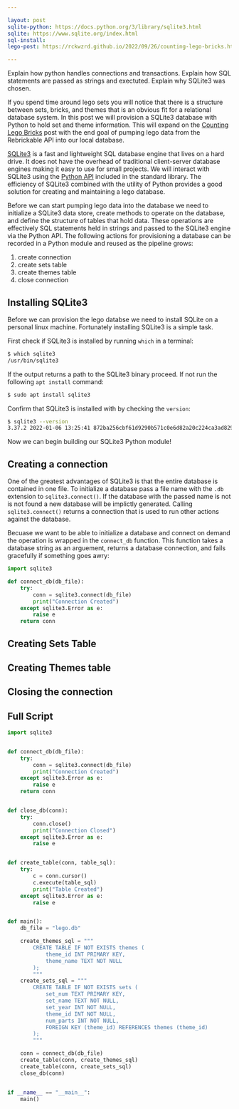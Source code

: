 ```yaml
---

layout: post
sqlite-python: https://docs.python.org/3/library/sqlite3.html
sqlite: https://www.sqlite.org/index.html
sql-install:
lego-post: https://rckwzrd.github.io/2022/09/26/counting-lego-bricks.html

---
```


Explain how python handles connections and transactions. Explain how SQL statements are passed as strings and exectuted. Explain why SQLite3 was chosen.


If you spend time around lego sets you will notice that there is a structure between sets, bricks, and themes that is an obvious fit for a relational database system. In this post we will provision a SQLite3 database with Python to hold set and theme information. This will expand on the [Counting Lego Bricks]({{page.lego-post}}) post with the end goal of pumping lego data from the Rebrickable API into our local database.

[SQLite3]({{page.sqlite}}) is a fast and lightweight SQL database engine that lives on a hard drive. It does not have the overhead of traditional client-server database engines making it easy to use for small projects. We will interact with SQLite3 using the [Python API]({{page.sqlite-python}}) included in the standard library. The efficiency of SQLite3 combined with the utility of Python provides a good solution for creating and maintaining a lego database.

Before we can start pumping lego data into the database we need to initialize a SQLite3 data store, create methods to operate on the database, and define the structure of tables that hold data. These operations are effectively SQL statements held in strings and passed to the SQLite3 engine via the Python API. The following actions for provisioning a database can be recorded in a Python module and reused as the pipeline grows:

1. create connection
2. create sets table
3. create themes table
4. close connection

## Installing SQLite3

Before we can provision the lego databse we need to install SQLite on a personal linux machine. Fortunately installing SQLite3 is a simple task. 

First check if SQLite3 is installed by running `which` in a terminal:

```bash
$ which sqlite3
/usr/bin/sqlite3
```

If the output returns a path to the SQLite3 binary proceed. If not run the following `apt install` command:

```bash
$ sudo apt install sqlite3
```

Confirm that SQLite3 is installed with by checking the `version`:

```bash
$ sqlite3 --version
3.37.2 2022-01-06 13:25:41 872ba256cbf61d9290b571c0e6d82a20c224ca3ad82971edc46b29818d5dalt1
```

Now we can begin building our SQLite3 Python module!

## Creating a connection

One of the greatest advantages of SQLite3 is that the entire database is contained in one file. To initialize a database pass a file name with the `.db` extension to `sqlite3.connect()`. If the database with the passed name is not is not found a new database will be implictly generated. Calling `sqlite3.connect()` returns a connection that is used to run other actions against the database.

Becuase we want to be able to initialize a database and connect on demand the operation is wrapped in the `connect_db` function. This function takes a database string as an arguement, returns a database connection, and fails gracefully if something goes awry:

```python
import sqlite3

def connect_db(db_file):
    try:
        conn = sqlite3.connect(db_file)
        print("Connection Created")
    except sqlite3.Error as e:
        raise e
    return conn
```

## Creating Sets Table

## Creating Themes table

## Closing the connection

## Full Script

```python
import sqlite3


def connect_db(db_file):
    try:
        conn = sqlite3.connect(db_file)
        print("Connection Created")
    except sqlite3.Error as e:
        raise e
    return conn


def close_db(conn):
    try:
        conn.close()
        print("Connection Closed")
    except sqlite3.Error as e:
        raise e


def create_table(conn, table_sql):
    try:
        c = conn.cursor()
        c.execute(table_sql)
        print("Table Created")
    except sqlite3.Error as e:
        raise e


def main():
    db_file = "lego.db"

    create_themes_sql = """
        CREATE TABLE IF NOT EXISTS themes (
            theme_id INT PRIMARY KEY,
            theme_name TEXT NOT NULL
        );
        """
    create_sets_sql = """
        CREATE TABLE IF NOT EXISTS sets (
            set_num TEXT PRIMARY KEY,
            set_name TEXT NOT NULL,
            set_year INT NOT NULL,
            theme_id INT NOT NULL,
            num_parts INT NOT NULL,
            FOREIGN KEY (theme_id) REFERENCES themes (theme_id)
        );
        """

    conn = connect_db(db_file)
    create_table(conn, create_themes_sql)
    create_table(conn, create_sets_sql)
    close_db(conn)


if __name__ == "__main__":
    main()
```
